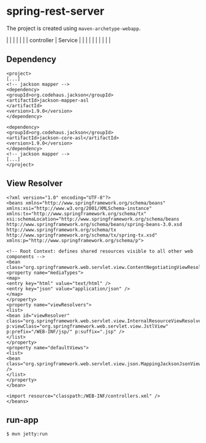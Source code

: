 spring-rest-server
==================

The project is created using `maven-archetype-webapp`.

|                   |                          |
|                   |                          |
|    controller     |      Service             |
|                   |                          |
|                   |                          |
|                   |                          |

Dependency
----------

```
<project>
[...]
<!-- jackson mapper -->
<dependency>
<groupId>org.codehaus.jackson</groupId>
<artifactId>jackson-mapper-asl
</artifactId>
<version>1.9.0</version>
</dependency>

<dependency>
<groupId>org.codehaus.jackson</groupId>
<artifactId>jackson-core-asl</artifactId>
<version>1.9.0</version>
</dependency>
<!-- jackson mapper -->
[...]
</project>
```


View Resolver
-------------
```
<?xml version="1.0" encoding="UTF-8"?>
<beans xmlns="http://www.springframework.org/schema/beans"
xmlns:xsi="http://www.w3.org/2001/XMLSchema-instance" xmlns:tx="http://www.springframework.org/schema/tx"
xsi:schemaLocation="http://www.springframework.org/schema/beans http://www.springframework.org/schema/beans/spring-beans-3.0.xsd http://www.springframework.org/schema/tx http://www.springframework.org/schema/tx/spring-tx.xsd"
xmlns:p="http://www.springframework.org/schema/p">

<!-- Root Context: defines shared resources visible to all other web components -->
<bean
class="org.springframework.web.servlet.view.ContentNegotiatingViewResolver">
<property name="mediaTypes">
<map>
<entry key="html" value="text/html" />
<entry key="json" value="application/json" />
</map>
</property>
<property name="viewResolvers">
<list>
<bean id="viewResolver"
class="org.springframework.web.servlet.view.InternalResourceViewResolver"
p:viewClass="org.springframework.web.servlet.view.JstlView"
p:prefix="/WEB-INF/jsp/" p:suffix=".jsp" />
</list>
</property>
<property name="defaultViews">
<list>
<bean
class="org.springframework.web.servlet.view.json.MappingJacksonJsonView" />
</list>
</property>
</bean>

<import resource="classpath:/WEB-INF/controllers.xml" />
</beans>
```


run-app
-------
```
$ mvn jetty:run
```
